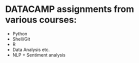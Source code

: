 # DATACAMP assignments from various courses:
- Python
- Shell/Git
- R
- Data Analysis etc.
- NLP + Sentiment analysis
